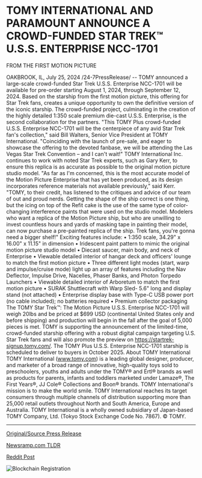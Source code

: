 # TOMY INTERNATIONAL AND PARAMOUNT ANNOUNCE A CROWD-FUNDED STAR TREK™ U.S.S. ENTERPRISE NCC-1701 
FROM THE FIRST MOTION PICTURE

OAKBROOK, IL, July 25, 2024 /24-7PressRelease/ -- TOMY announced a large-scale crowd-funded Star Trek U.S.S. Enterprise NCC-1701 will be available for pre-order starting August 1, 2024, through September 12, 2024. Based on the starship from the first motion picture, this offering for Star Trek fans, creates a unique opportunity to own the definitive version of the iconic starship. The crowd-funded project, culminating in the creation of the highly detailed 1:350 scale premium die-cast U.S.S. Enterprise, is the second collaboration for the partners.  "This TOMY Plus crowd-funded U.S.S. Enterprise NCC-1701 will be the centerpiece of any avid Star Trek fan's collection," said Bill Walters, Senior Vice President at TOMY International. "Coinciding with the launch of pre-sale, and eager to showcase the offering to the devoted fanbase, we will be attending the Las Vegas Star Trek Convention – and I can't wait!"  TOMY International Inc. continues to work with noted Star Trek experts, such as Gary Kerr, to ensure this replica is as accurate as possible to the original motion picture studio model. "As far as I'm concerned, this is the most accurate model of the Motion Picture Enterprise that has yet been produced, as its design incorporates reference materials not available previously," said Kerr. "TOMY, to their credit, has listened to the critiques and advice of our team of out and proud nerds. Getting the shape of the ship correct is one thing, but the icing on top of the Refit cake is the use of the same type of color-changing interference paints that were used on the studio model. Modelers who want a replica of the Motion Picture ship, but who are unwilling to invest countless hours and yards of masking tape in painting their model, can now purchase a pre-painted replica of the ship. Trek fans, you're gonna need a bigger shelf!"   Exciting features include: •	1:350 scale, 34.29" x 16.00" x 11.15" in dimension •	Iridescent paint pattern to mimic the original motion picture studio model •	Diecast saucer, main body, and neck of Enterprise •	Viewable detailed interior of hangar deck and officers' lounge to match the first motion picture •	Three different light modes (start, warp and impulse/cruise mode) light up an array of features including the Nav Deflector, Impulse Drive, Nacelles, Phaser Banks, and Photon Torpedo Launchers •	Viewable detailed interior of Arboretum to match the first motion picture •	SURAK Shuttlecraft with Warp Sled- 5.6" long and display stand (not attached) •	Enterprise display base with Type-C USB power port (no cable included); no batteries required •	Premium collector packaging  The TOMY Star Trek™: The Motion Picture U.S.S. Enterprise NCC-1701 will weigh 20lbs and be priced at $699 USD (continental United States only and before shipping) and production will begin in the fall after the goal of 5,000 pieces is met. TOMY is supporting the announcement of the limited-time, crowd-funded starship offering with a robust digital campaign targeting U.S. Star Trek fans and will also promote the preview on https://startrek-signup.tomy.com/. The TOMY Plus U.S.S. Enterprise NCC-1701 starship is scheduled to deliver to buyers in October 2025.  About TOMY International  TOMY International (www.tomy.com) is a leading global designer, producer, and marketer of a broad range of innovative, high-quality toys sold to preschoolers, youths and adults under the TOMY® and Ertl® brands as well as products for parents, infants and toddlers marketed under Lamaze®, The First Years®, JJ Cole® Collections and Boon® brands. TOMY International's mission is to make the world smile. TOMY International reaches its target consumers through multiple channels of distribution supporting more than 25,000 retail outlets throughout North and South America, Europe and Australia. TOMY International is a wholly owned subsidiary of Japan-based TOMY Company, Ltd. (Tokyo Stock Exchange Code No. 7867). © TOMY. 

---

[Original/Source Press Release](https://www.24-7pressrelease.com/press-release/512847/tomy-international-and-paramount-announce-a-crowd-funded-star-trek-uss-enterprise-ncc-1701-from-the-first-motion-picture)
                    

[Newsramp.com TLDR](None) 



[Reddit Post](https://www.reddit.com/r/Lifestyle_Culture/comments/1ebooyw/tomy_announces_crowdfunded_star_trek_uss/) 



![Blockchain Registration](https://cdn.newsramp.app/24-7PressRelease/qrcode/247/25/maskIeUE.webp)